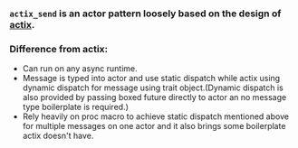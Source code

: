 ### `actix_send` is an actor pattern loosely based on the design of [actix](https://crates.io/crates/actix).

### Difference from actix:
- Can run on any async runtime.
- Message is typed into actor and use static dispatch while actix using dynamic dispatch for message using trait object.(Dynamic dispatch is also provided by passing boxed future directly to actor an no message type boilerplate is required.)
- Rely heavily on proc macro to achieve static dispatch mentioned above for multiple messages on one actor and it also brings some boilerplate actix doesn't have.

